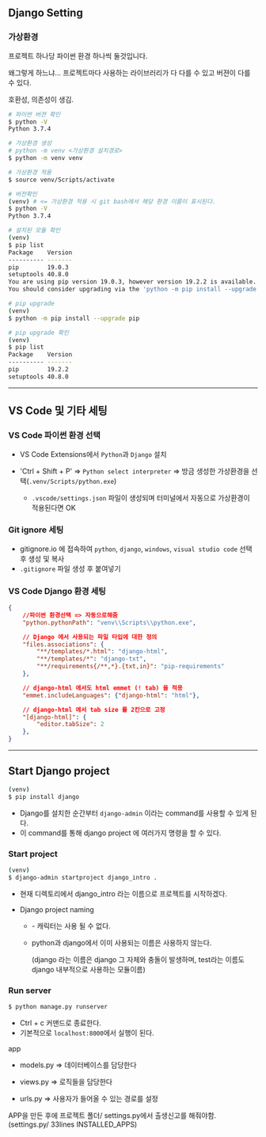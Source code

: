 ## Django Setting
### 가상환경

프로젝트 하나당 파이썬 환경 하나씩 둘것입니다.

왜그렇게 하느냐... 프로젝트마다 사용하는 라이브러리가 다 다를 수 있고 버젼이 다를 수 있다.

호환성, 의존성이 생김.

```bash
# 파이썬 버젼 확인
$ python -V
Python 3.7.4

# 가상환경 생성
# python -m venv <가상환경 설치경로>
$ python -m venv venv

# 가상환경 적용
$ source venv/Scripts/activate

# 버전확인
(venv) # <= 가상환경 적용 시 git bash에서 해당 환경 이름이 표시된다.
$ python -V
Python 3.7.4

# 설치된 모듈 확인
(venv)
$ pip list
Package    Version
---------- -------
pip        19.0.3
setuptools 40.8.0
You are using pip version 19.0.3, however version 19.2.2 is available.
You should consider upgrading via the 'python -m pip install --upgrade pip' command.

# pip upgrade
(venv)
$ python -m pip install --upgrade pip

# pip upgrade 확인
(venv)
$ pip list
Package    Version
---------- -------
pip        19.2.2
setuptools 40.8.0
```



---

## VS Code 및 기타 세팅

### VS Code 파이썬 환경 선택

- VS Code Extensions에서 `Python`과 `Django` 설치

- 'Ctrl + Shift + P' => `Python select interpreter` => 방금 생성한 가상환경을 선택(`.venv/Scripts/python.exe`)
  - `.vscode/settings.json` 파일이 생성되며 터미널에서 자동으로 가상환경이 적용된다면 OK



### Git ignore 세팅

- gitignore.io 에 접속하여 `python`, `django`, `windows`, `visual studio code` 선택 후 생성 및 복사
- `.gitignore` 파일 생성 후 붙여넣기



### VS Code Django 환경 세팅

```json
{
    //파이썬 환경선택 => 자동으로해줌
    "python.pythonPath": "venv\\Scripts\\python.exe",

    // Django 에서 사용되는 파일 타입에 대한 정의
    "files.associations": {
        "**/templates/*.html": "django-html",
        "**/templates/*": "django-txt",
        "**/requirements{/**,*}.{txt,in}": "pip-requirements"
    },

    // django-html 에서도 html emmet (! tab) 을 적용
    "emmet.includeLanguages": {"django-html": "html"},

    // django-html 에서 tab size 를 2칸으로 고정
    "[django-html]": {
        "editor.tabSize": 2
    },
}

```



---

## Start Django project

```bash
(venv)
$ pip install django
```

- Django를 설치한 순간부터 `django-admin` 이라는 command를 사용할 수 있게 된다.
- 이 command를 통해 django project 에 여러가지 명령을 할 수 있다.

### Start project

```bash
(venv)
$ django-admin startproject django_intro .
```

- 현재 디렉토리에서 django_intro 라는 이름으로 프로젝트를 시작하겠다.

- Django project naming

  - \- 캐릭터는 사용 될 수 없다.

  - python과 django에서 이미 사용되는 이름은 사용하지 않는다.

    (django 라는 이름은 django 그 자체와 충돌이 발생하며, test라는 이름도 django 내부적으로 사용하는 모듈이름)

### Run server

```bash
$ python manage.py runserver
```

- Ctrl + c 커맨드로 종료한다.
- 기본적으로 `localhost:8000`에서 실행이 된다.



app

- models.py => 데이터베이스를 담당한다

- views.py => 로직들을 담당한다

- urls.py => 사용자가 들어올 수 있는 경로를 설정

APP을 만든 후에 프로젝트 폴더/ settings.py에서 출생신고를 해줘야함. (settings.py/ 33lines INSTALLED_APPS)